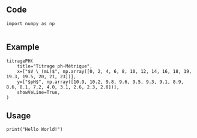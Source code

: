 ## Code

```code
import numpy as np
```

```{include=src/titration/main.py .code}

```

## Example

```code
titragePH(
    title="Titrage ph-Métrique",
    x=["$V \ (mL)$", np.array([0, 2, 4, 6, 8, 10, 12, 14, 16, 18, 19, 19.3, 19.5, 20, 21, 23])],
    y=["$pH$", np.array([10.9, 10.2, 9.8, 9.6, 9.5, 9.3, 9.1, 8.9, 8.6, 8.1, 7.2, 4.0, 3.1, 2.6, 2.3, 2.0])],
    showVeLine=True,
)
```

## Usage

```code
print("Hello World!")
```
